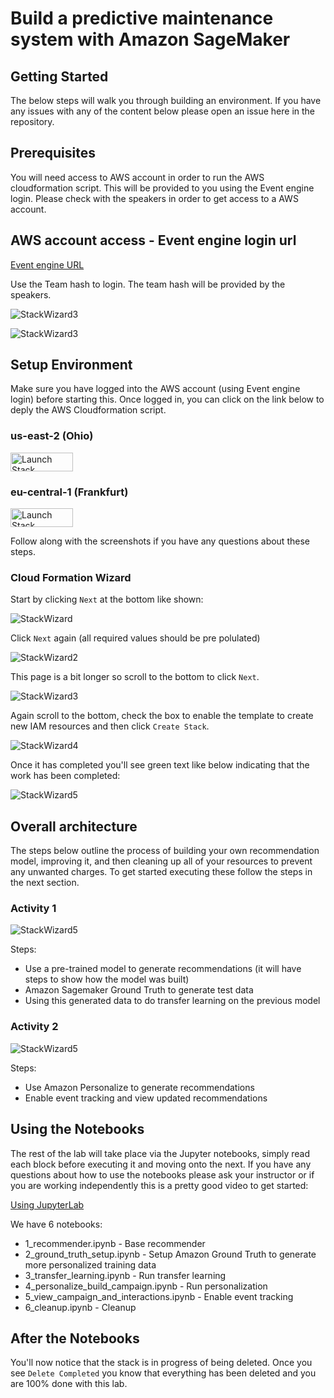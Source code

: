 # Build a predictive maintenance system with Amazon SageMaker

## Getting Started

The below steps will walk you through building an environment. If you have any issues with any of the content below please open an issue here in the repository.

## Prerequisites

You will need access to AWS account in order to run the AWS cloudformation script.
This will be provided to you using the Event engine login. 
Please check with the speakers in order to get access to a AWS account.

## AWS account access - Event engine login url


<a href="https://dashboard.eventengine.run/login" target="_blank">Event engine URL</a>

Use the Team hash to login. The team hash will be provided by the speakers.

![StackWizard3](static/imgs/EventEngine.png)

![StackWizard3](static/imgs/EventEngine-1.png)

## Setup Environment

Make sure you have logged into the AWS account (using Event engine login) before starting this. Once logged in, you can click on the link below to deply the AWS Cloudformation script. 

### us-east-2 (Ohio)

<a href="https://console.aws.amazon.com/cloudformation/home?region=us-east-2#/stacks/new?stackName=PredictiveMaintenanceWorkshop&templateURL=https://workshop-assets-us-east-2.s3.amazonaws.com/predictive-maintenance-using-machine-learning/v1.0.0/cloudformation/master.yaml" target="_blank"><img src="static/imgs/cfn-stack.png" title="Launch Stack" width="100" height="30" /></a>

### eu-central-1 (Frankfurt)

<a href="https://console.aws.amazon.com/cloudformation/home?region=eu-central-1#/stacks/new?stackName=PredictiveMaintenanceWorkshop&templateURL=https://workshop-assets-eu-central-1.s3.amazonaws.com/predictive-maintenance-using-machine-learning/v1.0.0/cloudformation/master.yaml" target="_blank"><img src="static/imgs/cfn-stack.png" title="Launch Stack" width="100" height="30" /></a>


Follow along with the screenshots if you have any questions about these steps.

### Cloud Formation Wizard

Start by clicking `Next` at the bottom like shown:

![StackWizard](static/imgs/img1.png)

Click `Next` again (all required values should be pre polulated)

![StackWizard2](static/imgs/img3.png)

This page is a bit longer so scroll to the bottom to click `Next`.

![StackWizard3](static/imgs/img4.png)

Again scroll to the bottom, check the box to enable the template to create new IAM resources and then click `Create Stack`.

![StackWizard4](static/imgs/img5.png)

Once it has completed you'll see green text like below indicating that the work has been completed:

![StackWizard5](static/imgs/img7.png)


## Overall architecture

The steps below outline the process of building your own recommendation model, improving it, and then cleaning up all of your resources to prevent any unwanted charges. To get started executing these follow the steps in the next section.

### Activity 1

![StackWizard5](static/imgs/activity-1.png)

Steps:
 - Use a pre-trained model to generate recommendations (it will have steps to show how the model was built)
 - Amazon Sagemaker Ground Truth to generate test data
 - Using this generated data to do transfer learning on the previous model

### Activity 2

![StackWizard5](static/imgs/activity-2.png)

Steps:
 - Use Amazon Personalize to generate recommendations
 - Enable event tracking and view updated recommendations

## Using the Notebooks

The rest of the lab will take place via the Jupyter notebooks, simply read each block before executing it and moving onto the next. If you have any questions about how to use the notebooks please ask your instructor or if you are working independently this is a pretty good video to get started:


<a href="https://www.youtube.com/watch?v=Gzun8PpyBCo" target="_blank">Using JupyterLab</a>


We have 6 notebooks:

 - 1_recommender.ipynb - Base recommender
 - 2_ground_truth_setup.ipynb - Setup Amazon Ground Truth to generate more personalized training data
 - 3_transfer_learning.ipynb - Run transfer learning
 - 4_personalize_build_campaign.ipynb - Run personalization
 - 5_view_campaign_and_interactions.ipynb - Enable event tracking
 - 6_cleanup.ipynb - Cleanup



## After the Notebooks

You'll now notice that the stack is in progress of being deleted. Once you see `Delete Completed` you know that everything has been deleted and you are 100% done with this lab.
